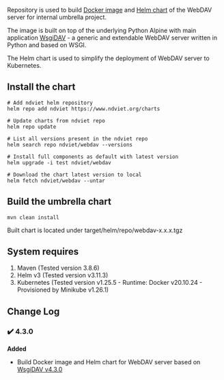 Repository is used to build [Docker image](https://hub.docker.com/r/ndviet/webdav) and [Helm chart](https://www.ndviet.org/charts) of the WebDAV server for internal umbrella project.

The image is built on top of the underlying Python Alpine with main application [WsgiDAV](../../../../mar10/wsgidav) - a generic and extendable WebDAV server written in Python and based on WSGI.

The Helm chart is used to simplify the deployment of WebDAV server to Kubernetes.

## Install the chart

```shell
# Add ndviet helm repository
helm repo add ndviet https://www.ndviet.org/charts

# Update charts from ndviet repo
helm repo update

# List all versions present in the ndviet repo
helm search repo ndviet/webdav --versions

# Install full components as default with latest version
helm upgrade -i test ndviet/webdav

# Download the chart latest version to local
helm fetch ndviet/webdav --untar
```

## Build the umbrella chart

```shell
mvn clean install
```
Built chart is located under target/helm/repo/webdav-x.x.x.tgz

## System requires

1. Maven (Tested version 3.8.6)
2. Helm v3 (Tested version v3.11.3)
3. Kubernetes (Tested version v1.25.5 - Runtime: Docker v20.10.24 - Provisioned by Minikube v1.26.1)

## Change Log

### :heavy_check_mark: 4.3.0
**Added**
- Build Docker image and Helm chart for WebDAV server based on [WsgiDAV v4.3.0](../../../../mar10/wsgidav/releases/tag/v4.3.0) 